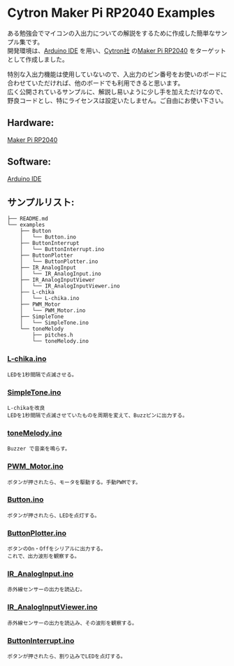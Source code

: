 # Cytron Maker Pi RP2040 Examples

ある勉強会でマイコンの入出力についての解説をするために作成した簡単なサンプル集です。   
開発環境は、[Arduino IDE](https://www.arduino.cc/en/software) を用い、[Cytron社](https://www.cytron.io/) の[Maker Pi RP2040](https://www.cytron.io/p-maker-pi-rp2040-simplifying-robotics-with-raspberry-pi-rp2040)
 をターゲットとして作成しました。　

特別な入出力機能は使用していないので、入出力のピン番号をお使いのボードに合わせていただければ、他のボードでも利用できると思います。  
広く公開されているサンプルに、解説し易いように少し手を加えただけなので、野良コードとし、特にライセンスは設定いたしません。ご自由にお使い下さい。  

## Hardware:

[Maker Pi RP2040](https://www.cytron.io/p-maker-pi-rp2040-simplifying-robotics-with-raspberry-pi-rp2040)

## Software:

[Arduino IDE](https://www.arduino.cc/en/software)

## サンプルリスト:

```
├── README.md
└── examples
    ├── Button
    │   └── Button.ino
    ├── ButtonInterrupt
    │   └── ButtonInterrupt.ino
    ├── ButtonPlotter
    │   └── ButtonPlotter.ino
    ├── IR_AnalogInput
    │   └── IR_AnalogInput.ino
    ├── IR_AnalogInputViewer
    │   └── IR_AnalogInputViewer.ino
    ├── L-chika
    │   └── L-chika.ino
    ├── PWM_Motor
    │   └── PWM_Motor.ino
    ├── SimpleTone
    │   └── SimpleTone.ino
    └── toneMelody
        ├── pitches.h
        └── toneMelody.ino
```

### [L-chika.ino](examples/L-chika/L-chika.ino)
    LEDを1秒間隔で点滅させる。

### [SimpleTone.ino](examples/SimpleTone/SimpleTone.ino)

    L-chikaを改良
    LEDを1秒間隔で点滅させていたものを周期を変えて、Buzzピンに出力する。

### [toneMelody.ino](examples/toneMelody/toneMelody.ino)
    Buzzer で音楽を鳴らす。

### [PWM_Motor.ino](examples/PWM_Motor/PWM_Motor.ino)
    ボタンが押されたら、モータを駆動する。手動PWMです。

### [Button.ino](examples/Button/Button.ino)
    ボタンが押されたら、LEDを点灯する。

### [ButtonPlotter.ino](examples/ButtonPlotter/ButtonPlotter.ino)
    ボタンのOn・Offをシリアルに出力する。
    これで、出力波形を観察する。

### [IR_AnalogInput.ino](examples/IR_AnalogInput/IR_AnalogInput.ino)
    赤外線センサーの出力を読込む。 

### [IR_AnalogInputViewer.ino](examples/IR_AnalogInputViewer/IR_AnalogInputViewer.ino)
    赤外線センサーの出力を読込み、その波形を観察する。

### [ButtonInterrupt.ino](examples/ButtonInterrupt/ButtonInterrupt.ino)
    ボタンが押されたら、割り込みでLEDを点灯する。  
